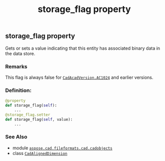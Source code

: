 ﻿---
title: storage_flag property
second_title: Aspose.CAD for Python via .NET API References
description: 
type: docs
weight: 630
url: /python-net/aspose.cad.fileformats.cad.cadobjects/cadaligneddimension/storage_flag/
is_root: false
---

## storage_flag property


Gets or sets a value indicating that this entity has associated binary data in the data store.

### Remarks 


This flag is always false for [`CadAcadVersion.AC1024`](/cad/python-net/aspose.cad.fileformats.cad.cadconsts/cadacadversion#AC1024) and earlier versions.
### Definition:
```python
@property
def storage_flag(self):
    ...
@storage_flag.setter
def storage_flag(self, value):
    ...
```

### See Also
* module [`aspose.cad.fileformats.cad.cadobjects`](../../)
* class [`CadAlignedDimension`](/cad/python-net/aspose.cad.fileformats.cad.cadobjects/cadaligneddimension)
